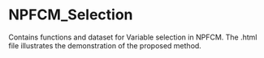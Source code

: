 # NPFCM_Selection
Contains functions and dataset for Variable selection in NPFCM. The .html file illustrates the demonstration of the proposed method.
